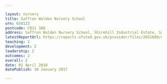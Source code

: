 ```yaml
---

layout: nursery
title: Saffron Walden Nursery School
urn: 650123
postcode: CB11 3AQ
address: Saffron Walden Nursery School, Shirehill Industrial Estate, Saffron Walden, Essex, CB11 3AQ
latestReportUrl: https://reports.ofsted.gov.uk/provider/files/2651689/urn/650123.pdf
teaching: 2
development: 2
leadership: 2
outcomes: 2
overall: 2
date: 01 April 2018 
datePublish: 30 January 2017

---
```

